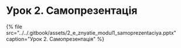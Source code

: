 # Урок 2. Самопрезентація

{% file src="../../.gitbook/assets/2\_e\_znyatie\_modul1\_samoprezentaciya.pptx" caption="Урок 2. Самопрезентація" %}

